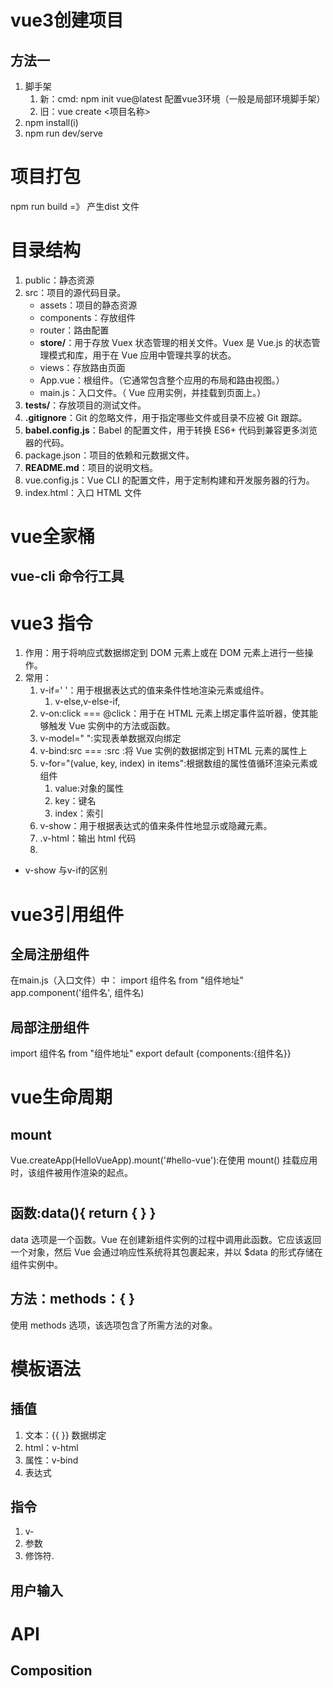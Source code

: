 # vue3创建项目
## 方法一
1. 脚手架
   1. 新：cmd: npm init vue@latest 配置vue3环境（一般是局部环境脚手架）
   2. 旧：vue create <项目名称>
2. npm install(i) 
3. npm run dev/serve


# 项目打包
npm run build =》 产生dist 文件


# 目录结构
1. public：静态资源
2. src：项目的源代码目录。
   - assets：项目的静态资源
   - components：存放组件
   - router：路由配置
   - **store/**：用于存放 Vuex 状态管理的相关文件。Vuex 是 Vue.js 的状态管理模式和库，用于在 Vue 应用中管理共享的状态。
   - views：存放路由页面
   - App.vue：根组件。（它通常包含整个应用的布局和路由视图。）
   - main.js：入口文件。（ Vue 应用实例，并挂载到页面上。）
3. **tests/**：存放项目的测试文件。
4. **.gitignore**：Git 的忽略文件，用于指定哪些文件或目录不应被 Git 跟踪。
5. **babel.config.js**：Babel 的配置文件，用于转换 ES6+ 代码到兼容更多浏览器的代码。
6. package.json：项目的依赖和元数据文件。
7. **README.md**：项目的说明文档。
8. vue.config.js：Vue CLI 的配置文件，用于定制构建和开发服务器的行为。
9. index.html：入口 HTML 文件


# vue全家桶
## vue-cli 命令行工具



# vue3 指令
1. 作用：用于将响应式数据绑定到 DOM 元素上或在 DOM 元素上进行一些操作。
2. 常用：
   1. v-if=' '：用于根据表达式的值来条件性地渲染元素或组件。
      1. v-else,v-else-if,
   2. v-on:click === @click：用于在 HTML 元素上绑定事件监听器，使其能够触发 Vue 实例中的方法或函数。
   3. v-model=" ":实现表单数据双向绑定
   4. v-bind:src === :src :将 Vue 实例的数据绑定到 HTML 元素的属性上
   5. v-for="(value, key, index) in items":根据数组的属性值循环渲染元素或组件
      1. value:对象的属性
      2. key：键名
      3. index：索引
   6. v-show：用于根据表达式的值来条件性地显示或隐藏元素。
   7. .v-html：输出 html 代码
   8. 
* v-show 与v-if的区别


# vue3引用组件
## 全局注册组件
在main.js（入口文件）中：
    import 组件名 from "组件地址"
    app.component('组件名', 组件名) 
## 局部注册组件
import 组件名 from "组件地址"
export default {components:{组件名}}


# vue生命周期
## mount
Vue.createApp(HelloVueApp).mount('#hello-vue'):在使用 mount() 挂载应用时，该组件被用作渲染的起点。

# 
## 函数:data(){ return { } }
data 选项是一个函数。Vue 在创建新组件实例的过程中调用此函数。它应该返回一个对象，然后 Vue 会通过响应性系统将其包裹起来，并以 $data 的形式存储在组件实例中。

## 方法：methods：{ }
使用 methods 选项，该选项包含了所需方法的对象。

# 模板语法
## 插值
1. 文本：{{ }} 数据绑定
2. html：v-html
3. 属性：v-bind
4. 表达式
## 指令
1. v-
2. 参数
3. 修饰符.
## 用户输入 



# API
## Composition


